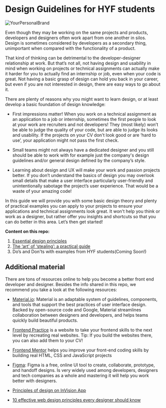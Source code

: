 # Design Guidelines for HYF students

![YourPersonalBrand](assets/yourbrand.jpg)

Even though they may be working on the same projects and products, developers and designers often work apart from one another in silos. Design is sometimes considered by developers as a secondary thing, unimportant when compared with the functionality of a product.

That kind of thinking can be detrimental to the developer-designer relationship at work. But that’s not all, not having design and usability in mind when working on projects or technical assignments can actually make it harder for you to actually find an internship or job, even when your code is great. Not having a basic grasp of design can hold you back in your career, but even if you are not interested in design, there are easy ways to go about it. 

There are plenty of reasons why you might want to learn design, or at least develop a basic foundation of design knowledge:

- First impressions matter! When you work on a technical assignment as an application to a job or internship, sometimes the first people to look at your work are recruiters and not developers! They (most likely) won’t be able to judge the quality of your code, but are able to judge its looks and usability. If the projects on your CV don't look good or are ‘hard to use’, your application might not pass the first check.

- Small teams might not always have a dedicated designer and you still should be able to work with for example just the company's design guidelines and/or general design defined by the company’s style.

- Learning about design and UX will make your work and passion projects better. If you don’t understand the basics of design you may overlook small details that make a user interface particularly user-friendly and unintentionally sabotage the project’s user experience. That would be a waste of your amazing code!

In this guide we will provide you with some basic design theory and plenty of practical examples you can apply to your projects to ensure your applications and technical assignments look great. It won't help you think or work as a designer, but rather offer you insights and shortcuts so that you can do better in this area. Let’s then get started!

**Content on this repo:**
1. [Essential design principles]()
2. [The ‘art’ of ‘stealing’: a practical guide]()
3. Do’s and Don'ts with examples from HYF students(Coming Soon!)

## Additional material
There are tons of resources online to help you become a better front end developer and designer. Besides the info shared in this repo, we recommend you take a look at the following resources:

- [Material.io](https://material.io/): Material is an adaptable system of guidelines, components, and tools that support the best practices of user interface design. Backed by open-source code and Google, Material streamlines collaboration between designers and developers, and helps teams quickly build beautiful products.

- [Frontend Practice](https://www.frontendpractice.com/) is a website to take your frontend skills to the next level by recreating real websites. Tip: If you build the websites there, you can also add them to your CV!

- [Frontend Mentor](https://www.frontendmentor.io) helps you improve your front-end coding skills by building real HTML, CSS and JavaScript projects

- [Figma](https://www.figma.com/ui-design-tool/): Figma is a free, online UI tool to create, collaborate, prototype, and handoff designs. Is very widely used among developers, designers and tech companies as a whole and mastering it will help you work better with designers.

- [Principles of design on InVision App](https://www.invisionapp.com/design-defined/principles-of-design/)

- [10 effective web design principles every designer should know](https://webflow.com/blog/web-design-principles)
